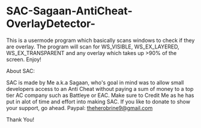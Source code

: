 # SAC-Sagaan-AntiCheat-OverlayDetector-
This is a usermode program which basically scans windows to check if they are overlay. The program will scan for WS_VISIBLE, WS_EX_LAYERED, WS_EX_TRANSPARENT and any overlay which takes up >90% of the screen. Enjoy!

About SAC:

SAC is made by Me a.k.a Sagaan, who's goal in mind was to allow small developers access to an Anti Cheat without paying a sum of money to a top tier AC company such as Battleye or EAC. Make sure to Credit Me as he has put in alot of time and effort into making SAC. If you like to donate to show your support, go ahead. Paypal: theherobrine9@gmail.com

Thank You!
